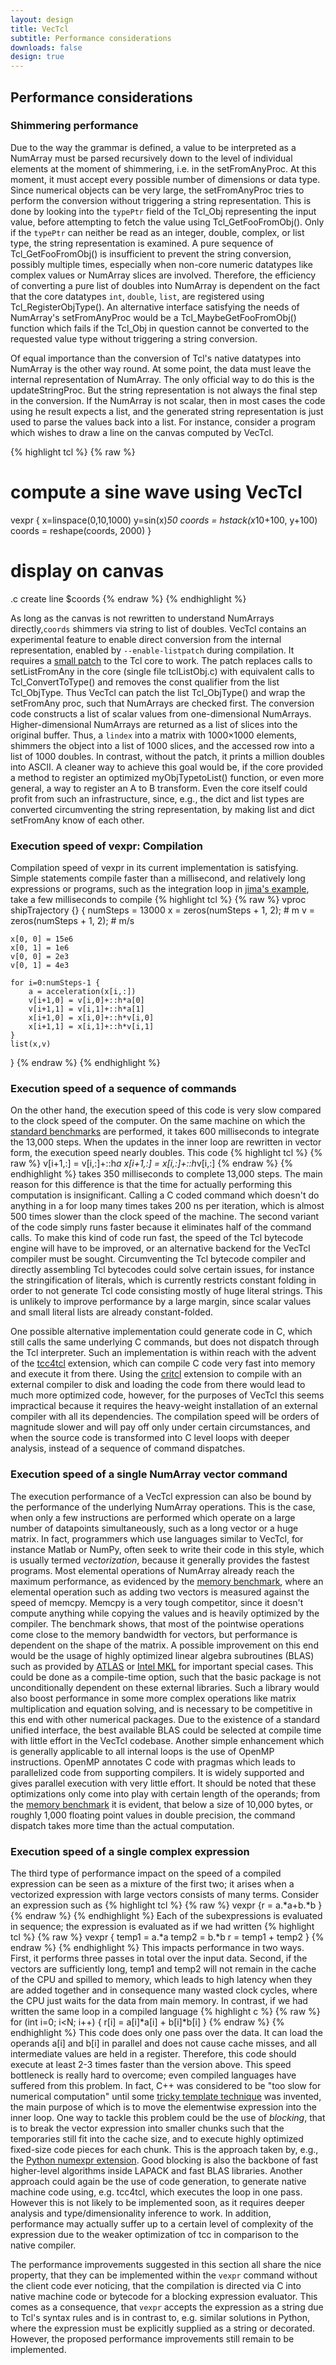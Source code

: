 ```yaml
---
layout: design
title: VecTcl
subtitle: Performance considerations
downloads: false
design: true
---
```


Performance considerations
--------------------------

### Shimmering performance
Due to the way the grammar is defined, a value to be interpreted as a NumArray must be parsed
recursively down to the level of individual elements at the moment of shimmering, i.e. in the
setFromAnyProc. At this moment, it must accept every possible number of dimensions or data type.
Since numerical objects can be very large, the setFromAnyProc tries to perform the conversion
without triggering a string representation. This is done by looking into the `typePtr` field of the
Tcl\_Obj representing the input value, before attempting to fetch the value using Tcl\_GetFooFromObj().
Only if the `typePtr` can neither be read as an integer,
double, complex, or list type, the string representation is examined. A pure sequence of
Tcl\_GetFooFromObj() is insufficient to prevent the string conversion, possibly multiple times,
especially when non-core numeric datatypes like complex values or NumArray slices are involved. 
Therefore, the efficiency of converting a pure list of doubles into NumArray is dependent on the
fact that the core datatypes `int`, `double`, `list`, are registered using Tcl_RegisterObjType(). An
alternative interface satisfying the needs of NumArray's setFromAnyProc would be a
Tcl_MaybeGetFooFromObj() function which fails if the Tcl\_Obj in question cannot be converted to the
requested value type without triggering a string conversion.

Of equal importance than the conversion of Tcl's native datatypes into NumArray is the other way
round. At some point, the data must leave the internal representation of NumArray. The only official
way to do this is the updateStringProc. But the string representation is not always the final step
in the conversion. If the NumArray is not scalar, then in most cases the code using he result
expects a list, and the generated string representation is just used to parse the values back into a
list. For instance, consider a program which wishes to draw a line on the canvas computed by VecTcl.

{% highlight tcl %}
{% raw %}
# compute a sine wave using VecTcl
vexpr { 
	x=linspace(0,10,1000)
	y=sin(x)*50
	coords = hstack(x*10+100, y+100)
	coords = reshape(coords, 2000)
}
# display on canvas
.c create line $coords
{% endraw %}
{% endhighlight %}

As long as the canvas is not rewritten to understand NumArrays directly,`coords` shimmers via string
to list of doubles. VecTcl contains an experimental feature to enable direct conversion from the
internal representation, enabled by `--enable-listpatch` during compilation. It requires a 
[small patch](https://github.com/auriocus/VecTcl/blob/master/tcl86_vectcl.patch) to the Tcl core to work. 
The patch replaces calls to setListFromAny in the core (single file tclListObj.c) with equivalent
calls to Tcl\_ConvertToType() and removes the const qualifier from the list Tcl\_ObjType. Thus VecTcl
can patch the list Tcl\_ObjType() and wrap the setFromAny proc, such that NumArrays are checked
first. The conversion code constructs a list of scalar values from one-dimensional NumArrays.
Higher-dimensional NumArrays are returned as a list of slices into the original buffer. Thus, a
`lindex` into a matrix with 1000×1000 elements, shimmers the object into a list of 1000 slices, and
the accessed row into a list of 1000 doubles. In contrast, without the patch, it prints a million
doubles into ASCII. A cleaner way to achieve this goal would be, if the core provided a method to
register an optimized myObjTypetoList() function, or even more general, a way to register an A to B
transform. Even the core itself could profit from such an infrastructure, since, e.g., the dict and list 
types are converted circumventing the string representation, by making list and dict
setFromAny know of each other.

### Execution speed of vexpr: Compilation

Compilation speed of vexpr in its current implementation is satisfying. Simple statements compile
faster than a millisecond, and relatively long expressions or programs, such as the integration loop
in [jima's example](http://stevehavelka.com/blog/2014/06/guest-post-vectcl/), take a few
milliseconds to compile
{% highlight tcl %}
{% raw %}
vproc shipTrajectory {} {
    numSteps = 13000
    x = zeros(numSteps + 1, 2); # m
    v = zeros(numSteps + 1, 2); # m/s

    x[0, 0] = 15e6
    x[0, 1] = 1e6
    v[0, 0] = 2e3
    v[0, 1] = 4e3

    for i=0:numSteps-1 {
        a = acceleration(x[i,:])
        v[i+1,0] = v[i,0]+::h*a[0]
        v[i+1,1] = v[i,1]+::h*a[1]
        x[i+1,0] = x[i,0]+::h*v[i,0]
        x[i+1,1] = x[i,1]+::h*v[i,1]
    }
    list(x,v)
}
{% endraw %}
{% endhighlight %}

### Execution speed of a sequence of commands

On the other hand, the execution speed of this code is very slow compared to the clock speed of the
computer. On the same machine on which the [standard benchmarks](benchmarks.html) are performed, it takes 600
milliseconds to integrate the 13,000 steps. When the updates in the inner loop are rewritten in
vector form, the execution speed nearly doubles. This code
{% highlight tcl %}
{% raw %}
v[i+1,:] = v[i,:]+::h*a
x[i+1,:] = x[i,:]+::h*v[i,:]
{% endraw %}
{% endhighlight %}
takes 350 milliseconds to complete 13,000 steps. The main reason for this difference is that the
time for actually performing this computation is insignificant. Calling a C coded command which
doesn't do anything in a for loop many times takes 200 ns per iteration, which is almost 500 times
slower than the clock speed of the machine. The second variant of the code simply runs faster
because it eliminates half of the command calls. To make this kind of code run fast, the speed of the
Tcl bytecode engine will have to be improved, or an alternative backend for the VecTcl compiler must be
sought. Circumventing the Tcl bytecode compiler and directly assembling Tcl bytecodes could solve
certain issues, for instance the stringification of literals, which is currently restricts constant
folding in order to not generate Tcl code consisting mostly of huge literal strings. This is
unlikely to improve performance by a large margin, since scalar values and small literal lists 
are already constant-folded.

One possible alternative implementation could generate code in C, which still calls the same
underlying C commands, but does not dispatch through the Tcl interpreter. Such an implementation 
is within reach with the advent of the [tcc4tcl](https://chiselapp.com/user/rkeene/repository/tcc4tcl)
extension, which can compile C code very fast into memory and execute it from there. Using the
[critcl](https://github.com/andreas-kupries/critcl) extension to compile with an external compiler to disk 
and loading the code from there would lead to much more optimized code, however, for the purposes of
VecTcl this seems impractical because it requires the heavy-weight installation of an external
compiler with all its dependencies. The compilation speed will be orders of magnitude slower and will pay
off only under certain circumstances, and when the source code is transformed into C level loops 
with deeper analysis, instead of a sequence of command dispatches.

### Execution speed of a single NumArray vector command

The execution performance of a VecTcl expression can also be bound by the performance of the
underlying NumArray operations. This is the case, when only a few instructions are performed which
operate on a large number of datapoints simultaneously, such as a long vector or a huge matrix. In
fact, programmers which use languages similar to VecTcl, for instance Matlab or NumPy, often seek to write
their code in this style, which is usually termed _vectorization_, because it generally provides the fastest
programs. Most elemental operations of NumArray already reach the maximum performance, as
evidenced by the [memory benchmark](benchmarks/memcpy.html), where an elemental operation such as
adding two vectors is measured against the speed of memcpy. Memcpy is a very tough competitor, since
it doesn't compute anything while copying the values and is heavily optimized by the compiler.
The benchmark shows, that most of the pointwise operations come close to the memory bandwidth for
vectors, but performance is dependent on the shape of the matrix. A possible improvement on this end
would be the usage of highly optimized linear algebra subroutines (BLAS) such as provided by
[ATLAS](http://math-atlas.sourceforge.net/) or
[Intel MKL](https://software.intel.com/en-us/intel-mkl) for important special cases. This could be done as
a compile-time option, such that the basic package is not unconditionally dependent on these
external libraries. Such a library would also boost performance in some more complex operations like
matrix multiplication and equation solving, and is necessary to be competitive in this end with
other numerical packages. Due to the existence of a standard unified interface, the best available
BLAS could be selected at compile time with little effort in the VecTcl codebase.  Another simple
enhancement which is generally applicable to all internal loops is the use of OpenMP instructions.
OpenMP annotates C code with pragmas which leads to parallelized code from supporting compilers. It
is widely supported and gives parallel execution with very little effort. It should be noted that
these optimizations only come into play with certain length of the operands; from the 
[memory benchmark](benchmarks/memcpy.html) it is evident, that below a size of 10,000 bytes, or
roughly 1,000 floating point values in double precision, the command dispatch takes more time than
the actual computation.

### Execution speed of a single complex expression 

The third type of performance impact on the speed of a compiled expression
can be seen as a mixture of the first two; it arises when a
vectorized expression with large vectors consists of many terms. Consider an expression such as
{% highlight tcl %}
{% raw %}
vexpr {r = a.*a+b.*b }
{% endraw %}
{% endhighlight %}
Each of the subexpressions is evaluated in sequence; the expression is evaluated as if we had
written
{% highlight tcl %}
{% raw %}
vexpr {
	temp1 = a.*a
	temp2 = b.*b
	r = temp1 + temp2
}
{% endraw %}
{% endhighlight %}
This impacts performance in two ways. First, it performs three passes in total over the input data.
Second, if the vectors are sufficiently long, temp1 and temp2 will not remain in the cache of the
CPU and spilled to memory, which leads to high latency when they are added together and in 
consequence many wasted clock cycles, where the CPU just waits for the data from main memory. In
contrast, if we had written the same loop in a compiled language
{% highlight c %}
{% raw %}
for (int i=0; i<N; i++) {
	r[i] = a[i]*a[i] + b[i]*b[i]
}
{% endraw %}
{% endhighlight %}
This code does only one pass over the data. It can load the operands a[i] and b[i] in parallel and
does not cause cache misses, and all intermediate values are held in a register.  Therefore, this
code should execute at least 2-3 times faster than the version above. This speed bottleneck is
really hard to overcome; even compiled languages have suffered from this problem. In fact, C++ was
considered to be "too slow for numerical computation" until some 
[tricky template technique](http://en.wikipedia.org/wiki/Expression_templates) was invented, the main
purpose of which is to move the elementwise expression into the inner loop. One way to tackle this
problem could be the use of _blocking_, that is to break the vector expression into smaller chunks
such that the temporaries still fit into the cache size, and to execute highly optimized fixed-size
code pieces for each chunk. This is the approach taken by, e.g., the [Python numexpr
extension](https://code.google.com/p/numexpr/). Good blocking is also the backbone of fast higher-level
algorithms inside LAPACK and fast BLAS libraries. Another approach could again be the use of code
generation, to generate native machine code using, e.g. tcc4tcl, which executes the loop in one
pass. However this is not likely to be implemented soon, as it requires deeper analysis and
type/dimensionality inference to work. In addition, performance may actually suffer up to a certain
level of complexity of the expression due to the weaker optimization of tcc in comparison to the
native compiler.

The performance improvements suggested in this section all share the nice property, that they can be
implemented within the `vexpr` command without the client code ever noticing, that the compilation
is directed via C into native machine code or bytecode for a blocking expression evaluator. This
comes as a consequence, that `vexpr` accepts the expression as a string due to Tcl's syntax rules
and is in contrast to, e.g. similar solutions in Python, where the expression must be explicitly
supplied as a string or decorated. However, the proposed performance improvements still remain to be 
implemented.


